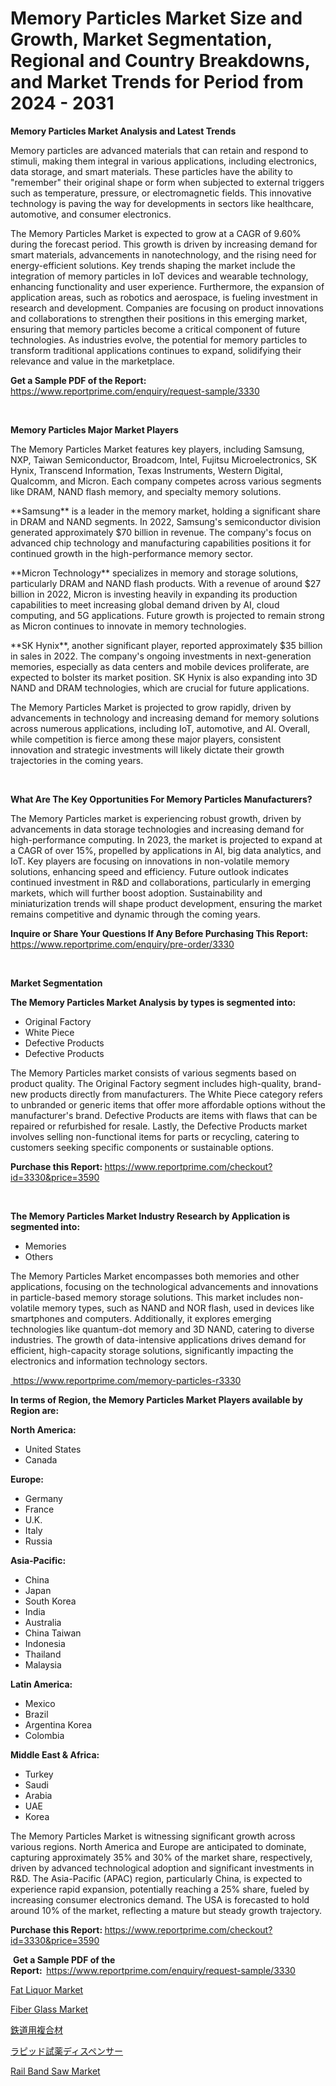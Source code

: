 <p><h1>Memory Particles Market Size and Growth, Market Segmentation, Regional and Country Breakdowns, and Market Trends for Period from 2024 -  2031</h1></p><p><strong>Memory Particles Market Analysis and Latest Trends</strong></p>
<p><p>Memory particles are advanced materials that can retain and respond to stimuli, making them integral in various applications, including electronics, data storage, and smart materials. These particles have the ability to "remember" their original shape or form when subjected to external triggers such as temperature, pressure, or electromagnetic fields. This innovative technology is paving the way for developments in sectors like healthcare, automotive, and consumer electronics.</p><p>The Memory Particles Market is expected to grow at a CAGR of 9.60% during the forecast period. This growth is driven by increasing demand for smart materials, advancements in nanotechnology, and the rising need for energy-efficient solutions. Key trends shaping the market include the integration of memory particles in IoT devices and wearable technology, enhancing functionality and user experience. Furthermore, the expansion of application areas, such as robotics and aerospace, is fueling investment in research and development. Companies are focusing on product innovations and collaborations to strengthen their positions in this emerging market, ensuring that memory particles become a critical component of future technologies. As industries evolve, the potential for memory particles to transform traditional applications continues to expand, solidifying their relevance and value in the marketplace.</p></p>
<p><strong>Get a Sample PDF of the Report:&nbsp;</strong> <a href="https://www.reportprime.com/enquiry/request-sample/3330">https://www.reportprime.com/enquiry/request-sample/3330</a></p>
<p>&nbsp;</p>
<p><strong>Memory Particles Major Market Players</strong></p>
<p><p>The Memory Particles Market features key players, including Samsung, NXP, Taiwan Semiconductor, Broadcom, Intel, Fujitsu Microelectronics, SK Hynix, Transcend Information, Texas Instruments, Western Digital, Qualcomm, and Micron. Each company competes across various segments like DRAM, NAND flash memory, and specialty memory solutions.</p><p>**Samsung** is a leader in the memory market, holding a significant share in DRAM and NAND segments. In 2022, Samsung's semiconductor division generated approximately $70 billion in revenue. The company's focus on advanced chip technology and manufacturing capabilities positions it for continued growth in the high-performance memory sector.</p><p>**Micron Technology** specializes in memory and storage solutions, particularly DRAM and NAND flash products. With a revenue of around $27 billion in 2022, Micron is investing heavily in expanding its production capabilities to meet increasing global demand driven by AI, cloud computing, and 5G applications. Future growth is projected to remain strong as Micron continues to innovate in memory technologies.</p><p>**SK Hynix**, another significant player, reported approximately $35 billion in sales in 2022. The company's ongoing investments in next-generation memories, especially as data centers and mobile devices proliferate, are expected to bolster its market position. SK Hynix is also expanding into 3D NAND and DRAM technologies, which are crucial for future applications.</p><p>The Memory Particles Market is projected to grow rapidly, driven by advancements in technology and increasing demand for memory solutions across numerous applications, including IoT, automotive, and AI. Overall, while competition is fierce among these major players, consistent innovation and strategic investments will likely dictate their growth trajectories in the coming years.</p></p>
<p>&nbsp;</p>
<p><strong>What Are The Key Opportunities For Memory Particles Manufacturers?</strong></p>
<p><p>The Memory Particles market is experiencing robust growth, driven by advancements in data storage technologies and increasing demand for high-performance computing. In 2023, the market is projected to expand at a CAGR of over 15%, propelled by applications in AI, big data analytics, and IoT. Key players are focusing on innovations in non-volatile memory solutions, enhancing speed and efficiency. Future outlook indicates continued investment in R&D and collaborations, particularly in emerging markets, which will further boost adoption. Sustainability and miniaturization trends will shape product development, ensuring the market remains competitive and dynamic through the coming years.</p></p>
<p><strong>Inquire or Share Your Questions If Any Before Purchasing This Report:</strong> <a href="https://www.reportprime.com/enquiry/pre-order/3330">https://www.reportprime.com/enquiry/pre-order/3330</a></p>
<p>&nbsp;</p>
<p><strong>Market Segmentation</strong></p>
<p><strong>The Memory Particles Market Analysis by types is segmented into:</strong></p>
<p><ul><li>Original Factory</li><li>White Piece</li><li>Defective Products</li><li>Defective Products</li></ul></p>
<p><p>The Memory Particles market consists of various segments based on product quality. The Original Factory segment includes high-quality, brand-new products directly from manufacturers. The White Piece category refers to unbranded or generic items that offer more affordable options without the manufacturer's brand. Defective Products are items with flaws that can be repaired or refurbished for resale. Lastly, the Defective Products market involves selling non-functional items for parts or recycling, catering to customers seeking specific components or sustainable options.</p></p>
<p><strong>Purchase this Report:&nbsp;</strong><a href="https://www.reportprime.com/checkout?id=3330&price=3590">https://www.reportprime.com/checkout?id=3330&price=3590</a></p>
<p>&nbsp;</p>
<p><strong>The Memory Particles Market Industry Research by Application is segmented into:</strong></p>
<p><ul><li>Memories</li><li>Others</li></ul></p>
<p><p>The Memory Particles Market encompasses both memories and other applications, focusing on the technological advancements and innovations in particle-based memory storage solutions. This market includes non-volatile memory types, such as NAND and NOR flash, used in devices like smartphones and computers. Additionally, it explores emerging technologies like quantum-dot memory and 3D NAND, catering to diverse industries. The growth of data-intensive applications drives demand for efficient, high-capacity storage solutions, significantly impacting the electronics and information technology sectors.</p></p>
<p><a href="https://www.reportprime.com/memory-particles-r3330">&nbsp;https://www.reportprime.com/memory-particles-r3330</a></p>
<p><strong>In terms of Region, the Memory Particles Market Players available by Region are:</strong></p>
<p>
    <p> <strong> North America: </strong>
        <ul>
            <li>United States</li>
            <li>Canada</li>
        </ul>
        </p> 
    <p> <strong> Europe: </strong>
        <ul>
            <li>Germany</li>
            <li>France</li>
            <li>U.K.</li>
            <li>Italy</li>
            <li>Russia</li>
        </ul>
        </p> 
    <p> <strong> Asia-Pacific: </strong>
        <ul>
            <li>China</li>
            <li>Japan</li>
            <li>South Korea</li>
            <li>India</li>
            <li>Australia</li>
            <li>China Taiwan</li>
            <li>Indonesia</li>
            <li>Thailand</li>
            <li>Malaysia</li>
        </ul>
        </p> 
    <p> <strong> Latin America: </strong>
        <ul>
            <li>Mexico</li>
            <li>Brazil</li>
            <li>Argentina Korea</li>
            <li>Colombia</li>
        </ul>
        </p> 
    <p> <strong> Middle East & Africa: </strong>
        <ul>
            <li>Turkey</li>
            <li>Saudi</li>
            <li>Arabia</li>
            <li>UAE</li>
            <li>Korea</li>
        </ul>
    </p>
    </p>
<p><p>The Memory Particles Market is witnessing significant growth across various regions. North America and Europe are anticipated to dominate, capturing approximately 35% and 30% of the market share, respectively, driven by advanced technological adoption and significant investments in R&D. The Asia-Pacific (APAC) region, particularly China, is expected to experience rapid expansion, potentially reaching a 25% share, fueled by increasing consumer electronics demand. The USA is forecasted to hold around 10% of the market, reflecting a mature but steady growth trajectory.</p></p>
<p><strong>Purchase this Report: </strong><a href="https://www.reportprime.com/checkout?id=3330&price=3590">https://www.reportprime.com/checkout?id=3330&price=3590</a></p>
<p>&nbsp;<strong>Get a Sample PDF of the Report:&nbsp;&nbsp;</strong><a href="https://www.reportprime.com/enquiry/request-sample/3330">https://www.reportprime.com/enquiry/request-sample/3330</a></p>
<p><strong></strong></p>
<p><p><a href="https://issuu.com/reportprime-2/docs/fat-liquor-market-size-2030.pptx_cae2d527a49713">Fat Liquor Market</a></p><p><a href="https://issuu.com/reportprime-2/docs/fiber-glass-market-size-2030.pptx_9872d995b958bc">Fiber Glass Market</a></p><p><a href="https://medium.com/@royfoote921/railway-composites-market-%E3%81%AE%E3%82%B0%E3%83%AD%E3%83%BC%E3%83%90%E3%83%AB%E5%B8%82%E5%A0%B4%E6%A6%82%E8%A6%81%E3%81%AF-%E4%B8%96%E7%95%8C%E3%81%8A%E3%82%88%E3%81%B3%E4%B8%BB%E8%A6%81%E5%B8%82%E5%A0%B4%E3%81%AB%E3%81%8A%E3%81%91%E3%82%8B%E6%A5%AD%E7%95%8C%E3%81%AB%E5%BD%B1%E9%9F%BF%E3%82%92%E4%B8%8E%E3%81%88%E3%82%8B%E4%B8%BB%E8%A6%81%E3%81%AA%E3%83%88%E3%83%AC%E3%83%B3%E3%83%89%E3%81%AB%E3%81%A4%E3%81%84%E3%81%A6-%E7%8B%AC%E8%87%AA%E3%81%AE%E8%A6%96%E7%82%B9%E3%82%92%E6%8F%90%E4%BE%9B%E3%81%97%E3%81%BE%E3%81%99-2b75653d375a">鉄道用複合材</a></p><p><a href="https://medium.com/@royfoote921/rapid-reagent-dispenser-market-%E3%81%AF-%E3%82%B3%E3%82%B9%E3%83%88%E7%AE%A1%E7%90%86%E3%81%A8%E5%8A%B9%E7%8E%87%E5%90%91%E4%B8%8A%E3%82%92%E5%84%AA%E5%85%88%E3%81%97%E3%81%BE%E3%81%99-%E3%81%95%E3%82%89%E3%81%AB-%E5%A0%B1%E5%91%8A%E6%9B%B8%E3%81%AF%E5%B8%82%E5%A0%B4%E3%81%AE%E9%9C%80%E8%A6%81%E9%9D%A2%E3%81%A8%E4%BE%9B%E7%B5%A6%E9%9D%A2%E3%81%AE%E4%B8%A1%E6%96%B9%E3%82%92%E3%82%AB%E3%83%90%E3%83%BC%E3%81%97%E3%81%A6%E3%81%84%E3%81%BE%E3%81%99-rapid-reagent-82beb4ab03fa">ラピッド試薬ディスペンサー</a></p><p><a href="https://medium.com/@jamieurcotte9056df/this-report-aims-to-deliver-an-in-depth-analysis-of-the-global-rail-band-saw-market-offering-both-9ea72c8a5d77">Rail Band Saw Market</a></p></p>